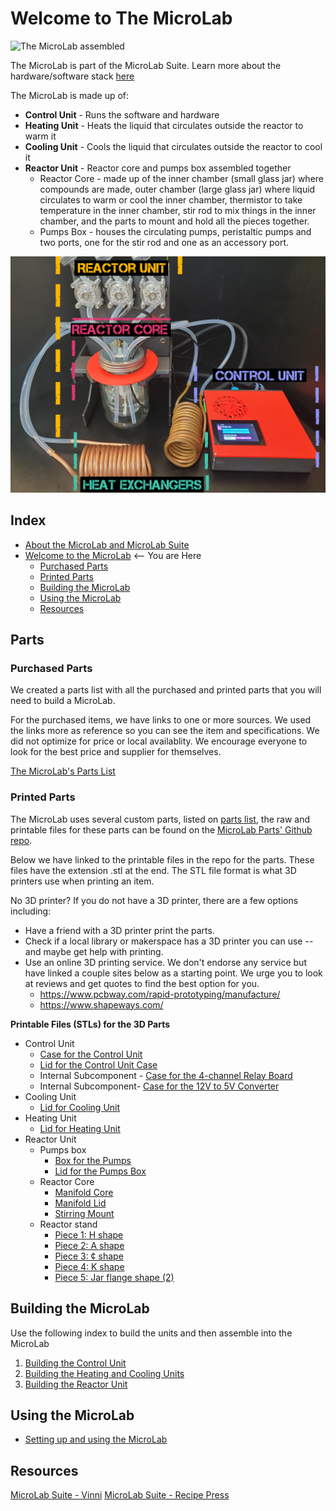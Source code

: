 # Welcome to The MicroLab

<IMG ALT="The MicroLab assembled" SRC="https://fourthievesvinegar.org/wp-content/uploads/2024/07/microlab-stirring-3.gif" width="800" />

The MicroLab is part of the MicroLab Suite. Learn more about the hardware/software stack [here](/docs/motivation.md#Meet-the-MicroLab-Suite)


The MicroLab is made up of:
* **Control Unit** - Runs the software and hardware
* **Heating Unit** - Heats the liquid that circulates outside the reactor to warm it
* **Cooling Unit** - Cools the liquid that circulates outside the reactor to cool it
* **Reactor Unit** - Reactor core and pumps box assembled together
   * Reactor Core - made up of the inner chamber (small glass jar) where compounds are made, outer chamber (large glass jar) where liquid circulates to warm or cool the inner chamber, thermistor to take temperature in the inner chamber, stir rod to mix things in the inner chamber, and the parts to mount and hold all the pieces together.
   * Pumps Box - houses the circulating pumps, peristaltic pumps and two ports, one for the stir rod and one as an accessory port.

<IMG ALT="The MicroLab assembled" SRC="./media/ML_units.png" width="600" />

## Index

- [About the MicroLab and MicroLab Suite](docs/motivation.md)
- [Welcome to the MicroLab](docs/index.md)  <-- You are Here
  - [Purchased Parts](#purchased_parts)
  - [Printed Parts](#3d)
  - [Building the MicroLab](#build)
  - [Using the MicroLab](#use)
  - [Resources](#resources)

## Parts

### Purchased Parts

<a name="purchased_parts"></a>

We created a parts list with all the purchased and printed parts that you will need to build a MicroLab.

For the purchased items, we have links to one or more sources. We used the links more as reference so you can see the item and specifications. We did not optimize for price or local availablity. We encourage everyone to look for the best price and supplier for themselves.

[The MicroLab's Parts List](https://github.com/FourThievesVinegar/solderless-microlab/blob/master/docs/microlab-parts-list.xlsx)

### Printed Parts

<a name="3d"></a>

The MicroLab uses several custom parts, listed on [parts list](https://github.com/FourThievesVinegar/solderless-microlab/blob/master/docs/microlab-parts-list.xlsx), the raw and printable files for these parts can be found on the [MicroLab Parts' Github repo](https://github.com/FourThievesVinegar/microlab-parts/tree/master/v6).

Below we have linked to the printable files in the repo for the parts. These files have the extension .stl at the end. The STL file format is what 3D printers use when printing an item.

No 3D printer? If you do not have a 3D printer, there are a few options including:
* Have a friend with a 3D printer print the parts.
* Check if a local library or makerspace has a 3D printer you can use -- and maybe get help with printing.
* Use an online 3D printing service. We don't endorse any service but have linked a couple sites below as a starting point. We urge you to look at reviews and get quotes to find the best option for you.  
  * https://www.pcbway.com/rapid-prototyping/manufacture/
  * https://www.shapeways.com/

**Printable Files (STLs) for the 3D Parts**
* Control Unit
  * [Case for the Control Unit](https://github.com/FourThievesVinegar/microlab-parts/blob/master/v6/control-box/control-box-flat-v.1.0.stl)
  * [Lid for the Control Unit Case](https://github.com/FourThievesVinegar/microlab-parts/blob/master/v6/control-box/control-box-lid-flat-v.1.0.stl)
  * Internal Subcomponent - [Case for the 4-channel Relay Board](https://github.com/FourThievesVinegar/microlab-parts/blob/master/v6/control-box/control-box-flat-v.1.0.stl)
  * Internal Subcomponent- [Case for the 12V to 5V Converter](https://github.com/FourThievesVinegar/microlab-parts/blob/master/v6/control-box/control-box-flat-v.1.0.stl)
* Cooling Unit
  * [Lid for Cooling Unit](https://github.com/FourThievesVinegar/microlab-parts/blob/master/v6/temperature-units/cold-unit-lid-v.1.0.stl)
* Heating Unit
  * [Lid for Heating Unit](https://github.com/FourThievesVinegar/microlab-parts/blob/master/v6/temperature-units/hot-unit-lid-v.1.0.stl)
* Reactor Unit
  * Pumps box
     * [Box for the Pumps](https://github.com/FourThievesVinegar/microlab-parts/blob/master/v6/pumps-box/pumps-box-v.1.0.stl)
     * [Lid for the Pumps Box](https://github.com/FourThievesVinegar/microlab-parts/blob/master/v6/pumps-box/pumps-box-lid-v0.3.stl)
  * Reactor Core
     * [Manifold Core](https://github.com/FourThievesVinegar/microlab-parts/blob/master/v6/reactor-manifold/reactor-manifold-core-v0.1.stl)
     * [Manifold Lid](https://github.com/FourThievesVinegar/microlab-parts/blob/master/v6/reactor-manifold/reactor-manifold-lid-v0.1.stl)
     * [Stirring Mount](  https://github.com/FourThievesVinegar/microlab-parts/blob/master/v6/reactor-manifold/stirring-mount-screws-accessible.stl)
  * Reactor stand
     * [Piece 1: H shape](https://github.com/FourThievesVinegar/microlab-parts/blob/master/v6/reactor-stand/reactor-stand-H.v1.0.stl)
     * [Piece 2: A shape](https://github.com/FourThievesVinegar/microlab-parts/blob/master/v6/reactor-stand/reactor-stand-A.v1.0.stl)
     * [Piece 3: ¢ shape](https://github.com/FourThievesVinegar/microlab-parts/blob/master/v6/reactor-stand/reactor-stand-c.v1.0.stl)
     * [Piece 4: K shape](https://github.com/FourThievesVinegar/microlab-parts/blob/master/v6/reactor-stand/reactor-stand-k.v1.0.stl)
     * [Piece 5: Jar flange shape (2)](https://github.com/FourThievesVinegar/microlab-parts/blob/master/v6/reactor-stand/reactor-stand-jar-flange.v0.1.STL)


## Building the MicroLab
<a name="build"></a>
Use the following index to build the units and then assemble into the MicroLab
  1. [Building the Control Unit](/docs/assembly-control-unit.md)
  1. [Building the Heating and Cooling Units](/docs/assembly-temperature-exchangers-unit.md)
  1. [Building the Reactor Unit](/docs/assembly-reactor-unit.md)

## Using the MicroLab
<a name="use"></a>       
- [Setting up and using the MicroLab](/docs/operation.md)


## Resources
<a name="resources"></a>

[MicroLab Suite - Vinni](https://vinni.fourthievesvinegar.org/projects/NVXg2yPAKaMu)
[MicroLab Suite - Recipe Press](https://recipepress.fourthievesvinegar.org/)
